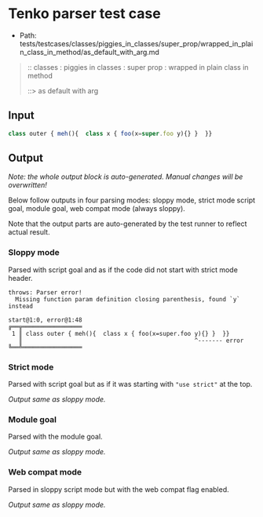 # Tenko parser test case

- Path: tests/testcases/classes/piggies_in_classes/super_prop/wrapped_in_plain_class_in_method/as_default_with_arg.md

> :: classes : piggies in classes : super prop : wrapped in plain class in method
>
> ::> as default with arg

## Input

`````js
class outer { meh(){  class x { foo(x=super.foo y){} }  }}
`````

## Output

_Note: the whole output block is auto-generated. Manual changes will be overwritten!_

Below follow outputs in four parsing modes: sloppy mode, strict mode script goal, module goal, web compat mode (always sloppy).

Note that the output parts are auto-generated by the test runner to reflect actual result.

### Sloppy mode

Parsed with script goal and as if the code did not start with strict mode header.

`````
throws: Parser error!
  Missing function param definition closing parenthesis, found `y` instead

start@1:0, error@1:48
╔══╦═════════════════
 1 ║ class outer { meh(){  class x { foo(x=super.foo y){} }  }}
   ║                                                 ^------- error
╚══╩═════════════════

`````

### Strict mode

Parsed with script goal but as if it was starting with `"use strict"` at the top.

_Output same as sloppy mode._

### Module goal

Parsed with the module goal.

_Output same as sloppy mode._

### Web compat mode

Parsed in sloppy script mode but with the web compat flag enabled.

_Output same as sloppy mode._
